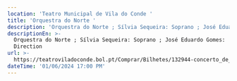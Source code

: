 ```yaml
---
location: 'Teatro Municipal de Vila do Conde '
title: 'Orquestra do Norte '
description: 'Orquestra do Norte ; Sílvia Sequeira: Soprano ; José Eduardo Gomes: Direção '
descriptionEn: >-
  Orquestra do Norte ; Sílvia Sequeira: Soprano ; José Eduardo Gomes:
  Direction  
url: >-
  https://teatroviladoconde.bol.pt/Comprar/Bilhetes/132944-concerto_de_ano_novo_gala_de_opera-teatro_m_vila_do_conde/
dateTime: '01/06/2024 17:00 PM'
---
```



